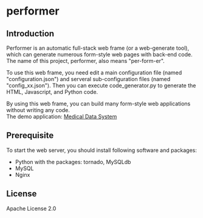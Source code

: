 # performer
## Introduction
Performer is an automatic full-stack web frame (or a web-generate tool), which can generate numerous form-style web pages with back-end code. The name of this project, performer, also means "per-form-er".

To use this web frame, you need edit a main configuration file (named "configuration.json") and serveral sub-configuration files (named "config_xx.json"). Then you can execute code_generator.py to generate the HTML, Javascript, and Python code.

By using this web frame, you can build many form-style web applications without writing any code.  
The demo application: [Medical Data System](http://123.206.137.251:85/list)

## Prerequisite
To start the web server, you should install following software and packages:
* Python with the packages: tornado, MySQLdb
* MySQL
* Nginx

## License
Apache License 2.0
